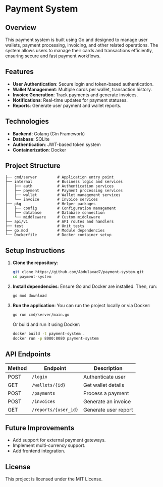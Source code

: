 
# Payment System

## Overview
This payment system is built using Go and designed to manage user wallets, payment processing, invoicing, and other related operations. The system allows users to manage their cards and transactions efficiently, ensuring secure and fast payment workflows.

## Features
- **User Authentication**: Secure login and token-based authentication.
- **Wallet Management**: Multiple cards per wallet, transaction history.
- **Invoice Generation**: Track payments and generate invoices.
- **Notifications**: Real-time updates for payment statuses.
- **Reports**: Generate user payment and wallet reports.

## Technologies
- **Backend**: Golang (Gin Framework)
- **Database**: SQLite
- **Authentication**: JWT-based token system
- **Containerization**: Docker

## Project Structure
```plaintext
├── cmd/server         # Application entry point
├── internal           # Business logic and services
│   ├── auth           # Authentication services
│   ├── payment        # Payment processing services
│   ├── wallet         # Wallet management services
│   └── invoice        # Invoice services
├── pkg                # Helper packages
│   ├── config         # Configuration management
│   ├── database       # Database connection
│   └── middleware     # Custom middleware
├── api/v1             # API routes and handlers
├── test               # Unit tests
├── go.mod             # Module dependencies
└── Dockerfile         # Docker container setup
```

## Setup Instructions

1. **Clone the repository**:
   ```bash
   git clone https://github.com/Abdulaxad7/payment-system.git
   cd payment-system
   ```

2. **Install dependencies**:
   Ensure Go and Docker are installed. Then, run:
   ```bash
   go mod download
   ```

3. **Run the application**:
   You can run the project locally or via Docker:
   ```bash
   go run cmd/server/main.go
   ```
   Or build and run it using Docker:
   ```bash
   docker build -t payment-system .
   docker run -p 8080:8080 payment-system
   ```

## API Endpoints

| Method | Endpoint               | Description                     |
|--------|------------------------|---------------------------------|
| POST   | `/login`                | Authenticate user               |
| GET    | `/wallets/{id}`         | Get wallet details              |
| POST   | `/payments`             | Process a payment               |
| POST   | `/invoices`             | Generate an invoice             |
| GET    | `/reports/{user_id}`    | Generate user report            |

## Future Improvements
- Add support for external payment gateways.
- Implement multi-currency support.
- Add frontend integration.

## License
This project is licensed under the MIT License.
